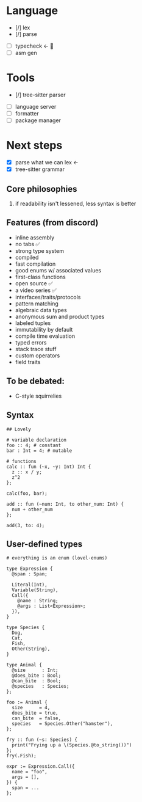 # Language
- [/] lex
- [/] parse
- [ ] typecheck <- 🕺
- [ ] asm gen

# Tools
- [/] tree-sitter parser
- [ ] language server
- [ ] formatter
- [ ] package manager

# Next steps
- [x] parse what we can lex <-
- [x] tree-sitter grammar

## Core philosophies
1. if readability isn't lessened, less syntax is better

## Features (from discord)
- inline assembly
- no tabs ✅
- strong type system
- compiled
- fast compilation
- good enums w/ associated values
- first-class functions
- open source ✅
- a video series ✅
- interfaces/traits/protocols
- pattern matching
- algebraic data types
- anonymous sum and product types
- labeled tuples
- immutability by default
- compile time evaluation
- typed errors
- stack trace stuff
- custom operators
- field traits

## To be debated:
- C-style squirrelies

## Syntax

```
## Lovely

# variable declaration
foo :: 4; # constant
bar : Int = 4; # mutable

# functions
calc :: fun (~x, ~y: Int) Int {
  z :: x / y;
  z^2
};

calc(foo, bar);

add :: fun (~num: Int, to other_num: Int) {
  num + other_num
};

add(3, to: 4);
```

## User-defined types

```lovely
# everything is an enum (lovel-enums)

type Expression {
  @span : Span;
  
  Literal(Int),
  Variable(String),
  Call({
    @name : String;
    @args : List<Expression>;
  }),
}

type Species {
  Dog,
  Cat,
  Fish,
  Other(String),
}

type Animal {
  @size      : Int;
  @does_bite : Bool;
  @can_bite  : Bool;
  @species   : Species;
};

foo := Animal {
  size      = 4,
  does_bite = true,
  can_bite  = false,
  species   = Species.Other("hamster"),
};

fry :: fun (~s: Species) {
  print("Frying up a \(Species.@to_string())")
};
fry(.Fish);

expr := Expression.Call({
  name = "foo",
  args = [],
}) {
  span = ...
};
```
